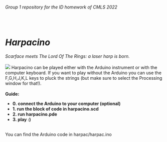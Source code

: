 <h6>Group 1 repository for the ID homework of CMLS 2022</h6><br>
<h1><i>Harpacino</i></h1>
<i>Scarface meets The Lord Of The Rings: a laser harp is born.</i>
<br><br>
<img src="https://user-images.githubusercontent.com/56019313/171048625-239048dc-6e87-4460-bbc1-604f41ca583a.jpg">
Harpacino can be played either with the Arduino instrument or with the computer keyboard. If you want to play without the Arduino you can use the F,G,H,J,K,L keys to pluck the strings (but make sure to select the Processing window for that!).
<br><br>
<b>Guide:
<ul>
  <li>0. connect the Arduino to your computer (optional)</li>
  <li>1. run the block of code in harpacino.scd</li>
  <li>2. run harpacino.pde</li>
  <li>3. play :)</li>
</ul>
</b>
</p><br>
You can find the Arduino code in harpac/harpac.ino
